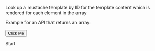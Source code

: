 Look up a mustache template by ID for the template content which is rendered for each element in the array

Example for an API that returns an array:

<div hx-ext="client-side-templates">
  <button hx-get="https://jsonplaceholder.typicode.com/users"
          hx-swap="innerHTML"
          hx-target="#content"
          mustache-array-template="foo">
    Click Me
  </button>

  <p id="content">Start</p>

  <template id="foo">
    {{#data}}
    <p> {{name}} at {{email}} is with {{company.name}}</p>
    {{/data}}
  </template>
</div>
